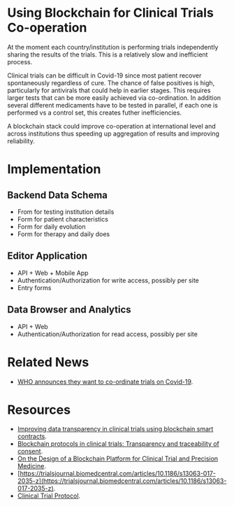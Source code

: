 # Using Blockchain for Clinical Trials Co-operation

At the moment each country/institution is performing trials independently sharing the results of the trials. This is a relatively slow and inefficient process.

Clinical trials can be difficult in Covid-19 since most patient recover spontaneously regardless of cure. The chance of false positives is high, particularly for antivirals that could help in earlier stages. This requires larger tests that can be more easily achieved via co-ordination. In addition several different medicaments have to be tested in parallel, if each one is performed vs a control set, this creates futher inefficiencies. 

A blockchain stack could improve co-operation at international level and across institutions thus speeding up aggregation of results and improving reliability.

# Implementation

## Backend Data Schema

* From for testing institution details
* Form for patient characteristics
* Form for daily evolution 
* Form for therapy and daily does

## Editor Application

* API + Web + Mobile App
* Authentication/Authorization for write access, possibly per site
* Entry forms

## Data Browser and Analytics

* API + Web
* Authentication/Authorization for read access, possibly per site

# Related News

* [WHO announces they want to co-ordinate trials on Covid-19](https://www.who.int/dg/speeches/detail/who-director-general-s-opening-remarks-at-the-media-briefing-on-covid-19---18-march-2020).

# Resources

* [Improving data transparency in clinical trials using blockchain smart contracts](https://www.ncbi.nlm.nih.gov/pmc/articles/PMC5357027.1/).
* [Blockchain protocols in clinical trials: Transparency and traceability of consent](https://www.ncbi.nlm.nih.gov/pmc/articles/PMC5676196.5/).
* [On the Design of a Blockchain Platform for Clinical Trial and Precision Medicine](https://ieeexplore.ieee.org/abstract/document/7980138).
* [https://trialsjournal.biomedcentral.com/articles/10.1186/s13063-017-2035-z](https://trialsjournal.biomedcentral.com/articles/10.1186/s13063-017-2035-z).
* [Clinical Trial Protocol](https://clinicaltrials.gov/ProvidedDocs/85/NCT01619085/Prot_000.pdf).